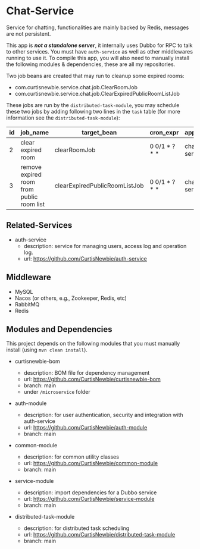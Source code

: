 # Chat-Service

Service for chatting, functionalities are mainly backed by Redis, messages are not persistent.

This app is ***not a standalone server***, it internally uses Dubbo for RPC to talk to other services. You must have `auth-service`  as well as other middlewares running to use it. To compile this app, you will also need to manually install the following modules & dependencies, these are all my repositories.

Two job beans are created that may run to cleanup some expired rooms:

- com.curtisnewbie.service.chat.job.ClearRoomJob
- com.curtisnewbie.service.chat.job.ClearExpiredPublicRoomListJob

These jobs are run by the `distributed-task-module`, you may schedule these two jobs by adding following two lines in the `task` table (for more information see the `distributed-task-module`):

|id |job_name      |target_bean |cron_expr    |app_group   |enabled|concurrent_enabled|
|---|--------------|------------|-------------|------------|-------|------------------|
|2  |clear expired room|clearRoomJob|0 0/1 * ? * *|chat-service|1      |0                 |
|3  |remove expired room from public room list|clearExpiredPublicRoomListJob|0 0/1 * ? * *|chat-service|1|0|                 

## Related-Services

- auth-service 
    - description: service for managing users, access log and operation log.
    - url: https://github.com/CurtisNewbie/auth-service

## Middleware

- MySQL
- Nacos (or others, e.g., Zookeeper, Redis, etc)
- RabbitMQ
- Redis

## Modules and Dependencies

This project depends on the following modules that you must manually install (using `mvn clean install`).

- curtisnewbie-bom
    - description: BOM file for dependency management
    - url: https://github.com/CurtisNewbie/curtisnewbie-bom
    - branch: main
    - under `/microservice` folder

- auth-module
    - description: for user authentication, security and integration with auth-service
    - url: https://github.com/CurtisNewbie/auth-module
    - branch: main 

- common-module
    - description: for common utility classes 
    - url: https://github.com/CurtisNewbie/common-module
    - branch: main

- service-module
    - description: import dependencies for a Dubbo service
    - url: https://github.com/CurtisNewbie/service-module
    - branch: main

- distributed-task-module
    - description: for distributed task scheduling
    - url: https://github.com/CurtisNewbie/distributed-task-module
    - branch: main